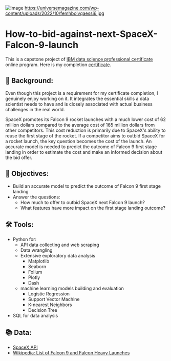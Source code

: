 ![image](https://github.com/wangtuguahhh/How-to-bid-against-next-SpaceX-Falcon-9-launch/assets/130683390/5f1e1424-b11b-43dd-97ec-7fedc1c12f73)
https://universemagazine.com/wp-content/uploads/2022/10/femhboivqaessi6.jpg
# How-to-bid-against-next-SpaceX-Falcon-9-launch
This is a capstone project of [IBM data science professional certificate](https://www.coursera.org/professional-certificates/ibm-data-science) online program. Here is my completion [certificate](https://coursera.org/share/9af09f14707a3324143dbcd6d23bd719).
## 🚀 Background:
Even though this project is a requirement for my certificate completion, I genuinely enjoy working on it. It integrates the essential skills a data scientist needs to have and is closely associated with actual business challenges in the real world. 

SpaceX promotes its Falcon 9 rocket launches with a much lower cost of 62 million dollars compared to the average cost of 165 million dollars from other competitors. This cost reduction is primarily due to SpaceX's ability to reuse the first stage of the rocket. If a competitor aims to outbid SpaceX for a rocket launch, the key question becomes the cost of the launch. An accurate model is needed to predict the outcome of Falcon 9 first stage landing in order to estimate the cost and make an informed decision about the bid offer. 
## 🎯 Objectives:
* Build an accurate model to predict the outcome of Falcon 9 first stage landing
* Answer the questions: 
  - How much to offer to outbid SpaceX next Falcon 9 launch?
  - What features have more impact on the first stage landing outcome?
## 🛠 Tools:
* Python for:
  - API data collecting and web scraping
  - Data wrangling
  - Extensive exploratory data analysis
    - Matplotlib
    - Seaborn
    - Folium
    - Plotly
    - Dash
  - machine learning models building and evaluation
    - Logistic Regression
    - Support Vector Machine
    - K-nearest Neighbors
    - Decision Tree
* SQL for data analysis
## 📚 Data:
* [SpaceX API](https://github.com/r-spacex/SpaceX-API/tree/master/docs)
* [Wikipedia: List of Falcon 9 and Falcon Heavy Launches](https://en.wikipedia.org/wiki/List_of_Falcon_9_and_Falcon_Heavy_launches)
